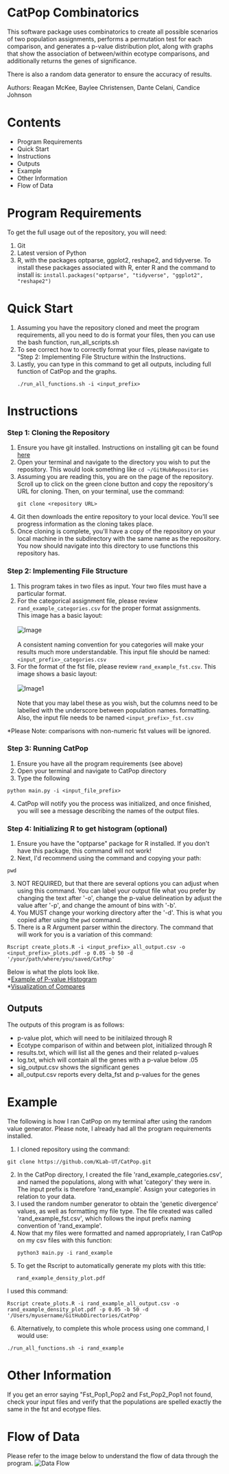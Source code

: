 # CatPop Combinatorics

This software package uses combinatorics to create all possible scenarios of two
population assignments, performs a permutation test for each comparison, and
generates a p-value distribution plot, along with graphs that show the association of between/within
ecotype comparisons, and additionally returns the genes of significance.

There is also a random data generator to ensure the accuracy of results.

Authors: Reagan McKee, Baylee Christensen, Dante Celani, Candice Johnson

# Contents
* Program Requirements
* Quick Start
* Instructions
* Outputs
* Example
* Other Information
* Flow of Data

# Program Requirements
To get the full usage out of the repository, you will need:
1. Git
2. Latest version of Python
3. R, with the packages optparse, ggplot2, reshape2, and tidyverse. To install these
   packages associated with R, enter R and the command to install is:
   ```install.packages("optparse", "tidyverse", "ggplot2", "reshape2") ```
# Quick Start
1. Assuming you have the repository cloned and meet the program requirements,
   all you need to do is format your files, then you can use the bash function,
   run_all_scripts.sh
2. To see correct how to correctly format your files, please navigate to "Step
   2: Implementing File Structure within the Instructions.
3. Lastly, you can type in this command to get all outputs, including full
   function of CatPop and the graphs.
   ```
   ./run_all_functions.sh -i <input_prefix>
   ```

# Instructions
### Step 1: Cloning the Repository
1. Ensure you have git installed. Instructions on installing git can be found
[here](https://git-scm.com/downloads)
2. Open your terminal and navigate to the directory you wish to put the
   repository. This would look something like ```cd ~/GitHubRepositories```
3. Assuming you are reading this, you are on the page of the repository. Scroll up to click on the green clone button and copy
   the repository's URL for cloning. Then, on your terminal, use the command:
   ```
   git clone <repository URL>
   ```
4. Git then downloads the entire repository to your local device.  You'll see
   progress information as the cloning takes place.
5. Once cloning is complete, you'll have a copy of the repository on your local
   machine in the subdirectory with the same name as the repository. You now
   should navigate into this directory to use functions this repository has.

### Step 2: Implementing File Structure
1. This program takes in two files as input. Your two files must have a
   particular format.
2. For the categorical assignment file, please review
   ```rand_example_categories.csv``` for the proper format assignments.<br />
   This image has a basic layout:<br />
   <br />
   ![Image](Diagrams/category_csv_structure.png)<br />
   <br />
   A consistent naming convention for you categories will make your results much
   more understandable. This input file should be named:
   ```<input_prefix>_categories.csv```
3. For the format of the fst file, please review ```rand_example_fst.csv```.
   This image shows a basic layout:<br />
   <br />
   ![Image1](Diagrams/fst_csv_structure.png)<br />
   <br />
   Note that you may label these as you wish,
   but the columns need to be labelled with the underscore between population names.
   formatting. Also, the input file needs to be named
   ```<input_prefix>_fst.csv```

*Please Note: comparisons with non-numeric fst values will be ignored.

### Step 3: Running CatPop
1. Ensure you have all the program requirements (see above)
2. Open your terminal and navigate to CatPop directory
3. Type the following
```
python main.py -i <input_file_prefix>
```
4. CatPop will notify you the process was initialized, and once finished, you will see a message describing the names of the output
  files.

### Step 4: Initializing R to get histogram (optional)
1. Ensure you have the "optparse" package for R installed. If you don't have
   this package, this command will not work!
2. Next, I'd recommend using the command and copying your path:
```
pwd
```
3. NOT REQUIRED, but that there are several options you can adjust when using this command. You can label your output file what you prefer by changing the text after '-o', change the p-value delineation by adjust the value after '-p', and change the amount of bins with '-b'. <br />
4. You MUST change your working directory after the '-d'. This is what you
  copied after using the ```pwd``` command. <br />
5. There is a R Argument parser within the directory. The command that will work
   for you is a variation of this command:
```
Rscript create_plots.R -i <input_prefix>_all_output.csv -o <input_prefix>_plots.pdf -p 0.05 -b 50 -d '/your/path/where/you/saved/CatPop'
```
Below is what the plots look like.<br />
*[Example of P-value Histogram](Diagrams/rand_density_plot.pdf)<br />
*[Visualization of Compares](Diagrams/rand_fst_exons_plot.pdf)<br />
## Outputs

The outputs of this program is as follows:
* p-value plot, which will need to be initilaized through R
* Ecotype comparison of within and between plot, initialized through R
* results.txt, which will list all the genes and their related p-values
* log.txt, which will contain all the genes with a p-value below .05
* sig_output.csv shows the significant genes
* all_output.csv reports every delta_fst and p-values for the genes

# Example
The following is how I ran CatPop on my terminal after using the random value
generator. Please note, I already had all
the program requirements installed. <br />

1. I cloned repository using the command: <br />
```
git clone https://github.com/KLab-UT/CatPop.git
```
2. In the CatPop directory, I created the file 'rand_example_categories.csv', and named the populations,
   along with what 'category' they were in. The input prefix is therefore
   'rand_example'. Assign your categories in relation
   to your data.
3. I used the random number generator to obtain the 'genetic divergence' values,
   as well as formatting my file type. The file created was called
   'rand_example_fst.csv', which follows the input prefix naming convention of
   'rand_example'.
4. Now that my files were formatted and named appropriately, I ran CatPop on my
   csv files with this function:
   ```
   python3 main.py -i rand_example
   ```
5. To get the Rscript to automatically generate my plots with this title:
```
   rand_example_density_plot.pdf
```
I used this command:
```
Rscript create_plots.R -i rand_example_all_output.csv -o rand_example_density_plot.pdf -p 0.05 -b 50 -d '/Users/myusername/GitHubDirectories/CatPop'
```
6. Alternatively, to complete this whole process using one command, I would use:
```
./run_all_functions.sh -i rand_example
```

# Other Information
If you get an error saying "Fst_Pop1_Pop2 and Fst_Pop2_Pop1 not found, check your input files and verify that the populations are spelled exactly the same in the fst and ecotype files.

# Flow of Data

Please refer to the image below to understand the flow of data through the
program.
![Data Flow](Diagrams/data_flow.png)
